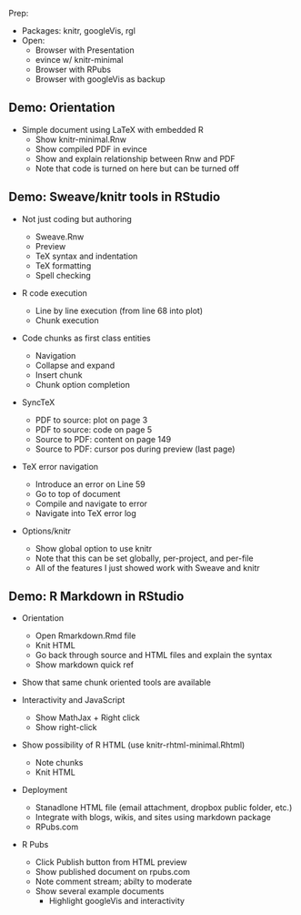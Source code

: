 
Prep:

- Packages: knitr, googleVis, rgl
- Open:
    - Browser with Presentation
    - evince w/ knitr-minimal
    - Browser with RPubs 
    - Browser with googleVis as backup

## Demo: Orientation

- Simple document using LaTeX with embedded R
    - Show knitr-minimal.Rnw
    - Show compiled PDF in evince
    - Show and explain relationship between Rnw and PDF
    - Note that code is turned on here but can be turned off

## Demo: Sweave/knitr tools in RStudio

- Not just coding but authoring
    - Sweave.Rnw
    - Preview
    - TeX syntax and indentation
    - TeX formatting
    - Spell checking
    
- R code execution
    - Line by line execution (from line 68 into plot)
    - Chunk execution
    
- Code chunks as first class entities
    - Navigation
    - Collapse and expand
    - Insert chunk
    - Chunk option completion

- SyncTeX
    - PDF to source: plot on page 3
    - PDF to source: code on page 5
    - Source to PDF: content on page 149
    - Source to PDF: cursor pos during preview (last page)
    
- TeX error navigation
    - Introduce an error on Line 59
    - Go to top of document
    - Compile and navigate to error
    - Navigate into TeX error log

- Options/knitr
  - Show global option to use knitr
  - Note that this can be set globally, per-project, and per-file
  - All of the features I just showed work with Sweave and knitr


## Demo: R Markdown in RStudio

- Orientation
     - Open Rmarkdown.Rmd file
     - Knit HTML
     - Go back through source and HTML files and explain the syntax
     - Show markdown quick ref

- Show that same chunk oriented tools are available

- Interactivity and JavaScript
     - Show MathJax + Right click
     - Show right-click

- Show possibility of R HTML (use knitr-rhtml-minimal.Rhtml)
     - Note chunks
     - Knit HTML

- Deployment
     - Stanadlone HTML file (email attachment, dropbox public folder, etc.)
     - Integrate with blogs, wikis, and sites using markdown package
     - RPubs.com
      
- R Pubs
     - Click Publish button from HTML preview
     - Show published document on rpubs.com
     - Note comment stream; abilty to moderate
     - Show several example documents
         - Highlight googleVis and interactivity
     



